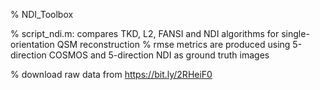 % NDI_Toolbox

% script_ndi.m: compares TKD, L2, FANSI and NDI algorithms for single-orientation QSM reconstruction
% rmse metrics are produced using 5-direction COSMOS and 5-direction NDI as ground truth images

% download raw data from https://bit.ly/2RHeiF0
